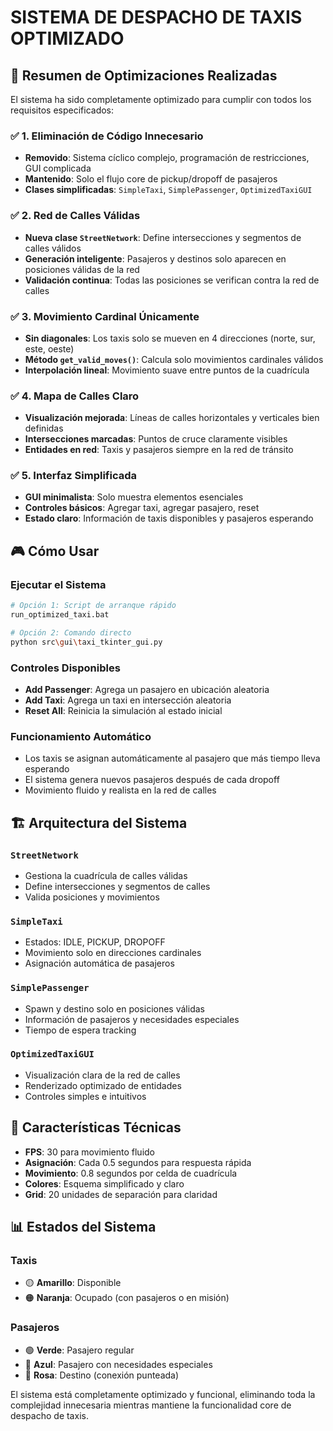 # SISTEMA DE DESPACHO DE TAXIS OPTIMIZADO

## 🚀 Resumen de Optimizaciones Realizadas

El sistema ha sido completamente optimizado para cumplir con todos los requisitos especificados:

### ✅ 1. Eliminación de Código Innecesario
- **Removido**: Sistema cíclico complejo, programación de restricciones, GUI complicada
- **Mantenido**: Solo el flujo core de pickup/dropoff de pasajeros
- **Clases simplificadas**: `SimpleTaxi`, `SimplePassenger`, `OptimizedTaxiGUI`

### ✅ 2. Red de Calles Válidas
- **Nueva clase `StreetNetwork`**: Define intersecciones y segmentos de calles válidos
- **Generación inteligente**: Pasajeros y destinos solo aparecen en posiciones válidas de la red
- **Validación continua**: Todas las posiciones se verifican contra la red de calles

### ✅ 3. Movimiento Cardinal Únicamente
- **Sin diagonales**: Los taxis solo se mueven en 4 direcciones (norte, sur, este, oeste)
- **Método `get_valid_moves()`**: Calcula solo movimientos cardinales válidos
- **Interpolación lineal**: Movimiento suave entre puntos de la cuadrícula

### ✅ 4. Mapa de Calles Claro
- **Visualización mejorada**: Líneas de calles horizontales y verticales bien definidas
- **Intersecciones marcadas**: Puntos de cruce claramente visibles
- **Entidades en red**: Taxis y pasajeros siempre en la red de tránsito

### ✅ 5. Interfaz Simplificada
- **GUI minimalista**: Solo muestra elementos esenciales
- **Controles básicos**: Agregar taxi, agregar pasajero, reset
- **Estado claro**: Información de taxis disponibles y pasajeros esperando

## 🎮 Cómo Usar

### Ejecutar el Sistema
```bash
# Opción 1: Script de arranque rápido
run_optimized_taxi.bat

# Opción 2: Comando directo
python src\gui\taxi_tkinter_gui.py
```

### Controles Disponibles
- **Add Passenger**: Agrega un pasajero en ubicación aleatoria
- **Add Taxi**: Agrega un taxi en intersección aleatoria  
- **Reset All**: Reinicia la simulación al estado inicial

### Funcionamiento Automático
- Los taxis se asignan automáticamente al pasajero que más tiempo lleva esperando
- El sistema genera nuevos pasajeros después de cada dropoff
- Movimiento fluido y realista en la red de calles

## 🏗️ Arquitectura del Sistema

### `StreetNetwork`
- Gestiona la cuadrícula de calles válidas
- Define intersecciones y segmentos de calles
- Valida posiciones y movimientos

### `SimpleTaxi`
- Estados: IDLE, PICKUP, DROPOFF
- Movimiento solo en direcciones cardinales
- Asignación automática de pasajeros

### `SimplePassenger`
- Spawn y destino solo en posiciones válidas
- Información de pasajeros y necesidades especiales
- Tiempo de espera tracking

### `OptimizedTaxiGUI`
- Visualización clara de la red de calles
- Renderizado optimizado de entidades
- Controles simples e intuitivos

## 🎯 Características Técnicas

- **FPS**: 30 para movimiento fluido
- **Asignación**: Cada 0.5 segundos para respuesta rápida
- **Movimiento**: 0.8 segundos por celda de cuadrícula
- **Colores**: Esquema simplificado y claro
- **Grid**: 20 unidades de separación para claridad

## 📊 Estados del Sistema

### Taxis
- 🟡 **Amarillo**: Disponible
- 🟠 **Naranja**: Ocupado (con pasajeros o en misión)

### Pasajeros
- 🟢 **Verde**: Pasajero regular
- 🔵 **Azul**: Pasajero con necesidades especiales
- 🌸 **Rosa**: Destino (conexión punteada)

El sistema está completamente optimizado y funcional, eliminando toda la complejidad innecesaria mientras mantiene la funcionalidad core de despacho de taxis.
